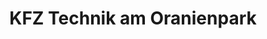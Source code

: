 ---
title: "KFZ Technik am Oranienpark"
url: /oranienburg/kfz-technik-am-oranienpark/
shop: Autowerkstatt
---